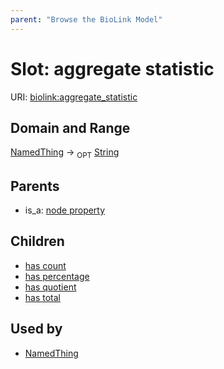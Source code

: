 ```yaml
---
parent: "Browse the BioLink Model"
---
```



# Slot: aggregate statistic




URI: [biolink:aggregate_statistic](https://w3id.org/biolink/vocab/aggregate_statistic)

## Domain and Range

[NamedThing](NamedThing.md) ->  <sub>OPT</sub> [String](String.md)

## Parents

 *  is_a: [node property](node_property.md)

## Children

 *  [has count](has_count.md)
 *  [has percentage](has_percentage.md)
 *  [has quotient](has_quotient.md)
 *  [has total](has_total.md)

## Used by

 * [NamedThing](NamedThing.md)
